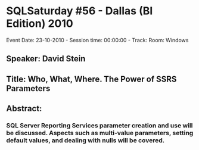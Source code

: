 # SQLSaturday #56 - Dallas (BI Edition) 2010
Event Date: 23-10-2010 - Session time: 00:00:00 - Track: Room: Windows
## Speaker: David Stein
## Title: Who, What, Where. The Power of SSRS Parameters
## Abstract:
### SQL Server Reporting Services parameter creation and use will be discussed. Aspects such as multi-value parameters, setting default values, and dealing with nulls will be covered.

